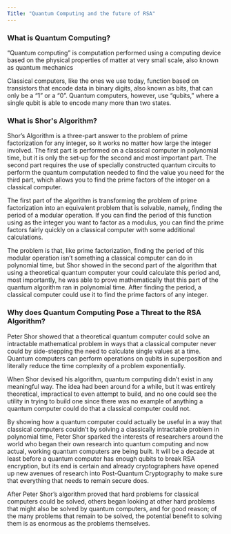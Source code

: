 ```yaml
---
Title: "Quantum Computing and the future of RSA"
---
```


### What is Quantum Computing?

“Quantum computing” is computation performed using a computing device based on the physical properties of matter at very small scale, also known as quantum mechanics

Classical computers, like the ones we use today, function based on transistors that encode data in binary digits, also known as bits, that can only be a “1” or a “0”. Quantum computers, however, use “qubits,” where a single qubit is able to encode many more than two states.

### What is Shor's Algorithm?

Shor’s Algorithm is a three-part answer to the problem of prime factorization for any integer, so it works no matter how large the integer involved. The first part is performed on a classical computer in polynomial time, but it is only the set-up for the second and most important part. The second part requires the use of specially constructed quantum circuits to perform the quantum computation needed to find the value you need for the third part, which allows you to find the prime factors of the integer on a classical computer.

The first part of the algorithm is transforming the problem of prime factorization into an equivalent problem that is solvable, namely, finding the period of a modular operation. If you can find the period of this function using as the integer you want to factor as a modulus, you can find the prime factors fairly quickly on a classical computer with some additional calculations.

The problem is that, like prime factorization, finding the period of this modular operation isn’t something a classical computer can do in polynomial time, but Shor showed in the second part of the algorithm that using a theoretical quantum computer your could calculate this period and, most importantly, he was able to prove mathematically that this part of the quantum algorithm ran in polynomial time. After finding the period, a classical computer could use it to find the prime factors of any integer.

### Why does Quantum Computing Pose a Threat to the RSA Algorithm?

Peter Shor showed that a theoretical quantum computer could solve an intractable mathematical problem in ways that a classical computer never could by side-stepping the need to calculate single values at a time. Quantum computers can perform operations on qubits in superposition and literally reduce the time complexity of a problem exponentially.

When Shor devised his algorithm, quantum computing didn’t exist in any meaningful way. The idea had been around for a while, but it was entirely theoretical, impractical to even attempt to build, and no one could see the utility in trying to build one since there was no example of anything a quantum computer could do that a classical computer could not.

By showing how a quantum computer could actually be useful in a way that classical computers couldn’t by solving a classically intractable problem in polynomial time, Peter Shor sparked the interests of researchers around the world who began their own research into quantum computing and now actual, working quantum computers are being built. It will be a decade at least before a quantum computer has enough qubits to break RSA encryption, but its end is certain and already cryptographers have opened up new avenues of research into Post-Quantum Cryptography to make sure that everything that needs to remain secure does.

After Peter Shor’s algorithm proved that hard problems for classical computers could be solved, others began looking at other hard problems that might also be solved by quantum computers, and for good reason; of the many problems that remain to be solved, the potential benefit to solving them is as enormous as the problems themselves.
